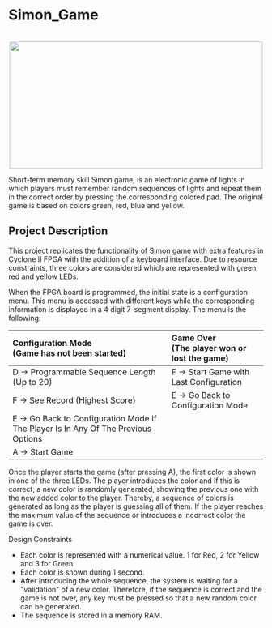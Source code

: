 # Simon_Game

<p align="center">
  <img src="https://user-images.githubusercontent.com/120545621/217704987-fb3788ff-bb1b-4be5-8653-9f0e5b4d089d.png" width="500" height="250"/>
</p>

Short-term memory skill Simon game, is an electronic game of lights in which players must remember random sequences of lights 
and repeat them in the correct order by pressing the corresponding colored pad. The original game is based on colors green, red, blue and yellow.

## Project Description

This project replicates the functionality of Simon game with extra features in Cyclone II FPGA with the addition of a keyboard interface. Due to resource constraints, three colors are considered which are represented with green, red and yellow LEDs.

When the FPGA board is programmed, the initial state is a configuration menu. This menu is accessed with different keys while the corresponding information is displayed in a 4 digit 7-segment display. The menu is the following:

|Configuration Mode <br> (Game has not been started) | Game Over <br> (The player won or lost the game)| 
|    :---     |     :---      |    
| D -> Programmable Sequence Length (Up to 20) | F -> Start Game with Last Configuration | 
| F -> See Record (Highest Score) | E -> Go Back to Configuration Mode |
| E -> Go Back to Configuration Mode If The Player Is In Any Of The Previous Options |
| A -> Start Game |

Once the player starts the game (after pressing A), the first color is shown in one of the three LEDs. The player introduces the color and if this is correct, a new color is randomly generated, showing the previous one with the new added color to the player. Thereby, a sequence of colors is generated as long as the player is guessing  all of them. If the player reaches the maximum value of the sequence or introduces a incorrect color the game is over. 

Design Constraints

- Each color is represented with a numerical value. 1 for Red, 2 for Yellow and 3 for Green.
- Each color is shown during 1 second.
- After introducing the whole sequence, the system is waiting for a "validation" of a new color. Therefore, if the sequence is correct and the game is not over, any key must be pressed so that a new random color can be generated.
- The sequence is stored in a memory RAM.




